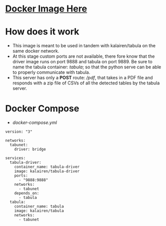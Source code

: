 # [Docker Image Here](https://hub.docker.com/r/kalairen/tabula-driver)

# How does it work

- This image is meant to be used in tandem with kalairen/tabula on the same docker network.
- At this stage custom ports are not available, there fore know that the driver image runs on port 9888 and tabula on port 9889. Be sure to name the tabula container: _tabula_; so that the python serve can be able to properly communicate with tabula.
- This server has only a **POST** route: _/pdf_, that takes in a PDF file and responds with a zip file of CSVs of all the detected tables by the tabula server.

# Docker Compose

- _docker-compose.yml_

```
version: "3"

networks:
  tabunet:
    driver: bridge

services:
  tabula-driver:
    container_name: tabula-driver
    image: kalairen/tabula-driver
    ports:
      - "9888:9888"
    networks:
      - tabunet
    depends_on:
      - tabula
  tabula:
    container_name: tabula
    image: kalairen/tabula
    networks:
      - tabunet
```

